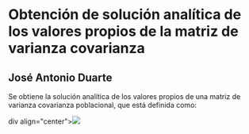 # Obtención de solución analítica de los valores propios de la matriz de varianza covarianza

## José Antonio Duarte

Se obtiene la solución analítica de los valores propios de una matriz de varianza covarianza poblacional, que está definida como:

div align="center"><img style="background: white;" src="https://render.githubusercontent.com/render/math?math=%5CSigma%20%3D%20%5Csigma_f%5E2%20L%20L%5Et%20%2B%20%5Csigma_%5Cepsilon%5E2%20I_p"></div>


